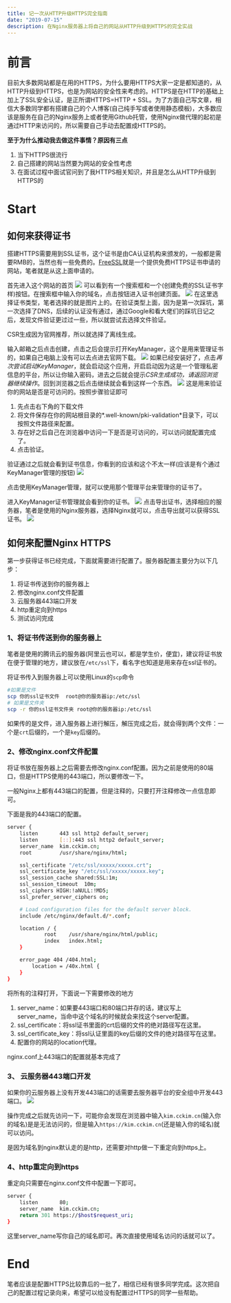```yaml
---
title: 记一次从HTTP升级HTTPS完全指南
date: "2019-07-15"
description: 在Nginx服务器上将自己的网站从HTTP升级到HTTPS的完全实战
---
```

# 前言
目前大多数网站都是在用的HTTPS，为什么要用HTTPS大家一定是都知道的，从HTTP升级到HTTPS，也是为网站的安全性来考虑的。HTTPS是在HTTP的基础上加上了SSL安全认证，是正所谓HTTPS=HTTP + SSL。为了方面自己写文章，相信大多数同学都有搭建自己的个人博客(自己纯手写或者使用静态模板)，大多数应该是服务在自己的Nginx服务上或者使用Github托管，使用Nginx做代理的起初是通过HTTP来访问的，所以需要自己手动去配置成HTTPS的。

**至于为什么推动我去做这件事情？原因有三点**
1. 当下HTTPS很流行
2. 自己搭建的网站当然要为网站的安全性考虑 
3. 在面试过程中面试官问到了我HTTPS相关知识，并且是怎么从HTTP升级到HTTPS的

# Start
## 如何来获得证书
搭建HTTPS需要用到SSL证书，这个证书是由CA认证机构来颁发的，一般都是需要RMB的，当然也有一些免费的。[FreeSSL](https://freessl.cn/)就是一个提供免费HTTPS证书申请的网站，笔者就是从这上面申请的。

首先进入这个网站的首页
![](./1.jpeg)
可以看到有一个搜索框和一个(创建免费的SSL证书字样)按钮。在搜索框中输入你的域名，点击按钮进入证书创建页面。
![](./2.jpg)
在这里选择证书类型，笔者选择的就是图片上的。在验证类型上面，因为是第一次踩坑，第一次选择了DNS，后续的认证没有通过，通过Google和看大佬们的踩坑日记之后，发现文件验证更过过一些，所以就尝试去选择文件验证。

CSR生成因为官网推荐，所以就选择了离线生成。

输入邮箱之后点击创建，点击之后会提示打开KeyManager，这个是用来管理证书的，如果自己电脑上没有可以去点进去官网下载。
![](./3.jpg)
如果已经安装好了，点击*再次尝试启动KeyManager*，就会启动这个应用，开启启动因为这是一个管理私密信息的平台，所以让你输入密码，进去之后就会提示*CSR生成成功，请返回浏览器继续操作*。回到浏览器之后点击继续就会看到这样一个东西。
![](./4.jpg)
这是用来验证你的网站是否是可访问的。按照步骤验证即可
1. 先点击右下角的下载文件
2. 将文件保存在你的网站根目录的*.well-known/pki-validation*目录下，可以按照文件路径来配置。
3. 存在好之后自己在浏览器中访问一下是否是可访问的，可以访问就配置完成了。
4. 点击验证。

验证通过之后就会看到证书信息，你看到的应该和这个不太一样(应该是有个通过KeyManager管理的按钮)
![](https://51shenyun.cn/wp-content/uploads/2018/07/20180726150556_68614.jpg)

点击使用KeyManager管理，就可以使用那个管理平台来管理你的证书了。

进入KeyManager证书管理就会看到你的证书。
![](./5.jpg)
点击导出证书，选择相应的服务器，笔者是使用的Nginx服务器，选择Nginx就可以，点击导出就可以获得SSL证书。
![](./6.jpg)

## 如何来配置Nginx HTTPS
第一步获得证书已经完成，下面就需要进行配置了。服务器配置主要分为以下几步：
1. 将证书传送到你的服务器上
2. 修改nginx.conf文件配置
3. 云服务器443端口开发
4. http重定向到https
5. 测试访问完成

### 1、将证书传送到你的服务器上
笔者是使用的腾讯云的服务器(阿里云也可以，都是学生价，便宜)，建议将证书放在便于管理的地方，建议放在`/etc/ssl`下，看名字也知道是用来存在ssl证书的。

将证书传入到服务器上可以使用Linux的`scp`命令

```sh
#如果是文件
scp 你的ssl证书文件  root@你的服务器ip:/etc/ssl
# 如果是文件夹
scp -r 你的ssl证书文件夹 root@你的服务器ip:/etc/ssl
```
如果传的是文件，进入服务器上进行解压，解压完成之后，就会得到两个文件：一个是`crt`后缀的，一个是`key`后缀的。

### 2、修改nginx.conf文件配置
将证书放在服务器上之后需要去修改nginx.conf配置。因为之前是使用的80端口，但是HTTPS使用的443端口，所以要修改一下。

一般Nginx上都有443端口的配置，但是注释的，只要打开注释修改一点信息即可。

下面是我的443端口的配置。
```sh
server {
    listen       443 ssl http2 default_server;
    listen       [::]:443 ssl http2 default_server;
    server_name  kim.cckim.cn;
    root         /usr/share/nginx/html;

    ssl_certificate "/etc/ssl/xxxxx/xxxxx.crt";
    ssl_certificate_key "/etc/ssl/xxxxx/xxxxx.key";
    ssl_session_cache shared:SSL:1m;
    ssl_session_timeout  10m;
    ssl_ciphers HIGH:!aNULL:!MD5;
    ssl_prefer_server_ciphers on;

    # Load configuration files for the default server block.
    include /etc/nginx/default.d/*.conf;

    location / {
            root    /usr/share/nginx/html/public;
            index   index.html;
    }

    error_page 404 /404.html;
        location = /40x.html {
    }
}
```
将所有的注释打开，下面说一下需要修改的地方
1. server_name：如果要443端口和80端口并存的话，建议写上server_name，当命中这个域名的时候就会来找这个server配置。
2. ssl_certificate：将ssl证书里面的crt后缀的文件的绝对路径写在这里。
3. ssl_certificate_key：将ssl认证里面的key后缀的文件的绝对路径写在这里。
4. 配置你的网站的location代理。

nginx.conf上443端口的配置就基本完成了

### 3、 云服务器443端口开发
如果你的云服务器上没有开发443端口的话需要去服务器平台的安全组中开发443端口。
![](./7.jpg)

操作完成之后就先访问一下，可能你会发现在浏览器中输入`kim.cckim.cn`(输入你的域名)是是无法访问的，但是输入`https://kim.cckim.cn`(还是输入你的域名)就可以访问。

是因为域名到nginx默认走的是http，还需要对http做一下重定向到https上。

### 4、http重定向到https
重定向只需要在nginx.conf文件中配置一下即可。
```sh
server {
    listen       80;
    server_name  kim.cckim.cn;
    return 301 https://$host$request_uri;
}
```
这里server_name写你自己的域名即可。再次直接使用域名访问的话就可以了。

# End
笔者应该是配置HTTPS比较靠后的一批了，相信已经有很多同学完成。这次把自己的配置过程记录向来，希望可以给没有配置过HTTPS的同学一些帮助。